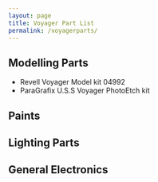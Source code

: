 ```yaml
---
layout: page
title: Voyager Part List
permalink: /voyagerparts/
---
```

## Modelling Parts ##
- Revell Voyager Model kit 04992
- ParaGrafix U.S.S Voyager PhotoEtch kit
## Paints ##
## Lighting Parts ##
## General Electronics ##